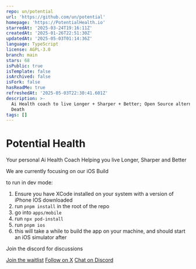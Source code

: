 ```yaml
---
repo: un/potential
url: 'https://github.com/un/potential'
homepage: 'https://PotentialHealth.io'
starredAt: '2025-03-24T19:16:11Z'
createdAt: '2025-01-26T22:51:30Z'
updatedAt: '2025-05-03T01:14:36Z'
language: TypeScript
license: AGPL-3.0
branch: main
stars: 68
isPublic: true
isTemplate: false
isArchived: false
isFork: false
hasReadMe: true
refreshedAt: '2025-05-03T22:30:41.601Z'
description: >-
  Ai Health coach to live Longer + Sharper + Better; Open Source alternative to
  Death
tags: []
---
```


# Potential Health

Your personal Ai Health Coach
Helping you live Longer, Sharper and Better

We are currently focusing on our iOS Build

to run in dev mode:

1. Ensure you have XCode installed on your system with a version of iPhone IOS downloaded
2. run `pnpm install` in the root of the repo
3. go into `apps/mobile`
4. run `npx pod-install`
5. run `pnpm ios`
6. this will take a while to build the app on your machine, and should start an iOS simulator after

Join the discord for discussions

[Join the waitlist](https://potentialhealth.io)
[Follow on X](https://x.com/potential_health)
[Chat on Discord](https://discord.gg/tKmSyU8GBT)
